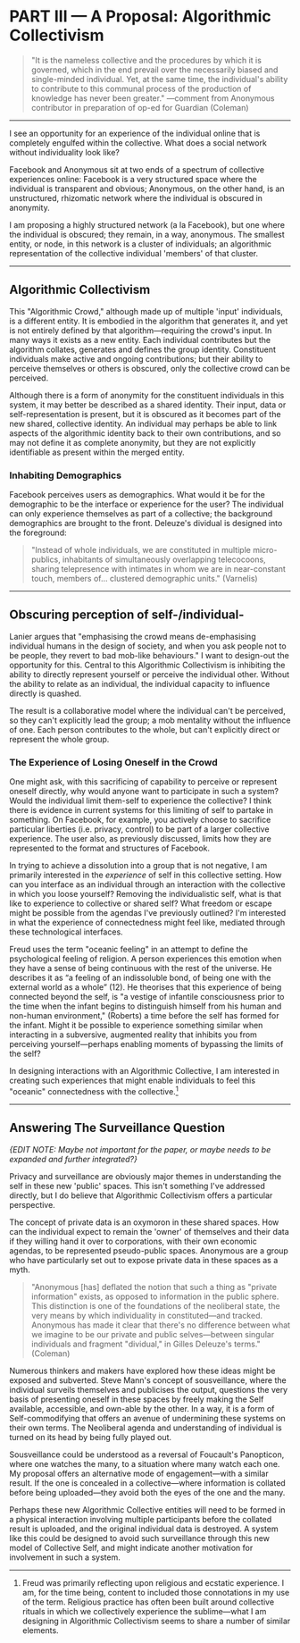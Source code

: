 # PART III — A Proposal: Algorithmic Collectivism

> "It is the nameless collective and the procedures by which it is governed, which in the end prevail over the necessarily biased and single-minded individual. Yet, at the same time, the individual's ability to contribute to this communal process of the production of knowledge has never been greater." —comment from Anonymous contributor in preparation of op-ed for Guardian (Coleman)

- - - - - - - - - - - - - - - - - - - - - - - - - - - - - - - - 

I see an opportunity for an experience of the individual online that is completely engulfed within the collective. What does a social network without individuality look like?

Facebook and Anonymous sit at two ends of a spectrum of collective experiences online: Facebook is a very structured space where the individual is transparent and obvious; Anonymous, on the other hand, is an unstructured, rhizomatic network where the individual is obscured in anonymity. 

I am proposing a highly structured network (a la Facebook), but one where the individual is obscured; they remain, in a way, anonymous. The smallest entity, or node, in this network is a cluster of individuals; an algorithmic representation of the collective individual 'members' of that cluster.

- - - - - - - - - - - - - - - - - - - - - - - - - - - - - - - - 

## Algorithmic Collectivism

This "Algorithmic Crowd," although made up of multiple 'input' individuals, is a different entity. It is embodied in the algorithm that generates it, and yet is not entirely defined by that algorithm—requiring the crowd's input. In many ways it exists as a new entity. Each individual contributes but the algorithm collates, generates and defines the group identity.  Constituent individuals make active and ongoing contributions; but their ability to perceive themselves or others is obscured, only the collective crowd can be perceived.

Although there is a form of anonymity for the constituent individuals in this system, it may better be described as a shared identity. Their input, data or self-representation is present, but it is obscured as it becomes part of the new shared, collective identity. An individual may perhaps be able to link aspects of the algorithmic identity back to their own contributions, and so may not define it as complete anonymity, but they are not explicitly identifiable as present within the merged entity.

### Inhabiting Demographics

Facebook perceives users as demographics. What would it be for the demographic to be the interface or experience for the user? The individual can only experience themselves as part of a collective; the background demographics are brought to the front. Deleuze's dividual is designed into the foreground:

> "Instead of whole individuals, we are constituted in multiple micro-publics, inhabitants of simultaneously overlapping telecocoons, sharing telepresence with intimates in whom we are in near-constant touch, members of… clustered demographic units." (Varnelis)

- - - - - - - - - - - - - - - - - - - - - - - - - - - - - - - - 

## Obscuring perception of self-/individual-

Lanier argues that "emphasising the crowd means de-emphasising individual humans in the design of society, and when you ask people not to be people, they revert to bad mob-like behaviours." I want to design-out the opportunity for this. Central to this Algorithmic Collectivism is inhibiting the ability to directly represent yourself or perceive the individual other. Without the ability to relate as an individual, the individual capacity to influence directly is quashed.

The result is a collaborative model where the individual can't be perceived, so they can't explicitly lead the group; a mob mentality without the influence of one. Each person contributes to the whole, but can't explicitly direct or represent the whole group.

### The Experience of Losing Oneself in the Crowd

One might ask, with this sacrificing of capability to perceive or represent oneself directly, why would anyone want to participate in such a system? Would the individual limit them-self to experience the collective? I think there is evidence in current systems for this limiting of self to partake in something. On Facebook, for example, you actively choose to sacrifice particular liberties (i.e. privacy, control) to be part of a larger collective experience. The user also, as previously discussed, limits how they are represented to the format and structures of Facebook.

In trying to achieve a dissolution into a group that is not negative, I am primarily interested in the *experience* of self in this collective setting. How can you interface as an individual through an interaction with the collective in which you loose yourself? Removing the individualistic self, what is that like to experience to collective or shared self? What freedom or escape might be possible from the agendas I've previously outlined? I'm interested in what the experience of connectedness might feel like, mediated through these technological interfaces.

Freud uses the term "oceanic feeling" in an attempt to define the psychological feeling of religion. A person experiences this emotion when they have a sense of being continuous with the rest of the universe. He describes it as “a feeling of an indissoluble bond, of being one with the external world as a whole” (12). He theorises that this experience of being connected beyond the self, is "a vestige of infantile consciousness prior to the time when the infant begins to distinguish himself from his human and non-human environment," (Roberts) a time before the self has formed for the infant. Might it be possible to experience something similar when interacting in a subversive, augmented reality that inhibits you from perceiving yourself—perhaps enabling moments of bypassing the limits of the self?

In designing interactions with an Algorithmic Collective, I am interested in creating such experiences that might enable individuals to feel this "oceanic" connectedness with the collective.[<sup>1</sup>](#1)

- - - - - - - - - - - - - - - - - - - - - - - - - - - - - - - - 

## Answering The Surveillance Question

*{EDIT NOTE: Maybe not important for the paper, or maybe needs to be expanded and further integrated?}*

Privacy and surveillance are obviously major themes in understanding the self in these new 'public' spaces. This isn't something I've addressed directly, but I do believe that Algorithmic Collectivism offers a particular perspective.

The concept of private data is an oxymoron in these shared spaces. How can the individual expect to remain the 'owner' of themselves and their data if they willing hand it over to corporations, with their own economic agendas, to be represented pseudo-public spaces. Anonymous are a group who have particularly set out to expose private data in these spaces as a myth.

> "Anonymous [has] deflated the notion that such a thing as "private information" exists, as opposed to information in the public sphere. This distinction is one of the foundations of the neoliberal state, the very means by which individuality in constituted—and tracked. Anonymous has made it clear that there's no difference between what we imagine to be our private and public selves—between singular individuals and fragment "dividual," in Gilles Deleuze's terms." (Coleman)

Numerous thinkers and makers have explored how these ideas might be exposed and subverted. Steve Mann's concept of sousveillance, where the individual surveils themselves and publicises the output, questions the very basis of presenting oneself in these spaces by freely making the Self available, accessible, and own-able by the other. In a way, it is a form of Self-commodifying that offers an avenue of undermining these systems on their own terms. The Neoliberal agenda and understanding of individual is turned on its head by being fully played out.

Sousveillance could be understood as a reversal of Foucault's Panopticon, where one watches the many, to a situation where many watch each one. My proposal offers an alternative mode of engagement—with a similar result. If the one is concealed in a collective—where information is collated before being uploaded—they avoid both the eyes of the one and the many.

Perhaps these new Algorithmic Collective entities will need to be formed in a physical interaction involving multiple participants before the collated result is uploaded, and the original individual data is destroyed. A system like this could be designed to avoid such surveillance through this new model of Collective Self, and might indicate another motivation for involvement in such a system.

- - - - - - - - - - - - - - - - - - - - - - - - - - - - - - - - 

1. <span id="1"> Freud </span> was primarily reflecting upon religious and ecstatic experience. I am, for the time being, content to included those connotations in my use of the term. Religious practice has often been built around collective rituals in which we collectively experience the sublime—what I am designing in Algorithmic Collectivism seems to share a number of similar elements. 